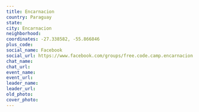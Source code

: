 ```yaml
---
title: Encarnacion
country: Paraguay
state: 
city: Encarnacion
neighborhood: 
coordinates: -27.338582, -55.866846
plus_code:
social_name: Facebook
social_url: https://www.facebook.com/groups/free.code.camp.encarnacion
chat_name:
chat_url:
event_name:
event_url:
leader_name:
leader_url:
old_photo: 
cover_photo:
---
```

